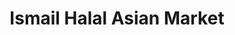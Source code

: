 ---
title: "Ismail Halal Asian Market"
url: /greeley/ismail-halal-asian-market/
shop: Supermarkt
---